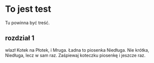 # To jest test

Tu powinna być treść.

## rozdział 1

wlazł Kotek na Płotek, i Mruga. Ładna to piosenka Niedługa. Nie krótka, Niedługa, lecz w sam raz. Zaśpiewaj koteczku piosenkę i jeszcze raz. 